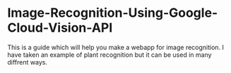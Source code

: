 # Image-Recognition-Using-Google-Cloud-Vision-API
This is a guide which will help you make a webapp for image recognition.
I have taken an example of plant recognition but it can be used in many diffrent ways.
